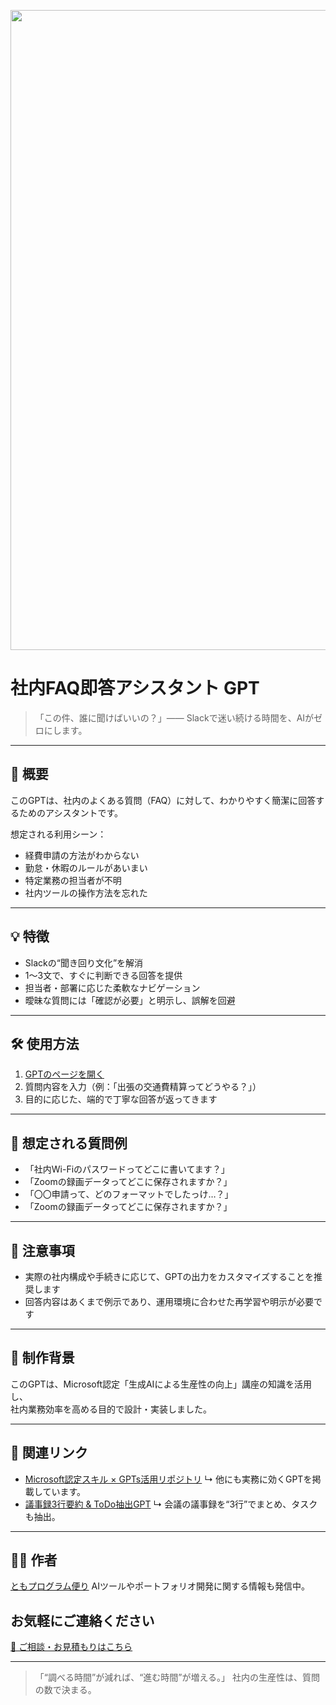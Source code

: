 <p align="center">
<img width="1536" height="1024" alt="その質問、誰に聞けばいいの？" src="https://github.com/user-attachments/assets/5ca093f4-46d9-4a91-8d0f-b2a848859b5b" />

</p>

# 社内FAQ即答アシスタント GPT

> 「この件、誰に聞けばいいの？」—— Slackで迷い続ける時間を、AIがゼロにします。

---

## 🎯 概要

このGPTは、社内のよくある質問（FAQ）に対して、わかりやすく簡潔に回答するためのアシスタントです。

想定される利用シーン：

- 経費申請の方法がわからない
- 勤怠・休暇のルールがあいまい
- 特定業務の担当者が不明
- 社内ツールの操作方法を忘れた

---

## 💡 特徴

- Slackの“聞き回り文化”を解消
- 1〜3文で、すぐに判断できる回答を提供
- 担当者・部署に応じた柔軟なナビゲーション
- 曖昧な質問には「確認が必要」と明示し、誤解を回避

---

## 🛠 使用方法

1. [GPTのページを開く](https://chatgpt.com/g/g-68a5cf5fc62c81919d198dfa6f0ef496-she-nei-faqji-da-asisutanto-gpt)  
2. 質問内容を入力（例：「出張の交通費精算ってどうやる？」）  
3. 目的に応じた、端的で丁寧な回答が返ってきます

---

## 🧠 想定される質問例

- 「社内Wi-Fiのパスワードってどこに書いてます？」
- 「Zoomの録画データってどこに保存されますか？」
- 「〇〇申請って、どのフォーマットでしたっけ…？」
- 「Zoomの録画データってどこに保存されますか？」

---

## 📌 注意事項

- 実際の社内構成や手続きに応じて、GPTの出力をカスタマイズすることを推奨します
- 回答内容はあくまで例示であり、運用環境に合わせた再学習や明示が必要です

---

## 🧾 制作背景

このGPTは、Microsoft認定「生成AIによる生産性の向上」講座の知識を活用し、  
社内業務効率を高める目的で設計・実装しました。

---

## 📂 関連リンク

- [Microsoft認定スキル × GPTs活用リポジトリ](https://github.com/TomoProgrammingDayori/ai-productivity-cert-practical-output)
  ↳ 他にも実務に効くGPTを掲載しています。
- [議事録3行要約 & ToDo抽出GPT](https://chatgpt.com/g/g-68a5cc11df888191b7b07a9da688b741-yi-shi-lu-3xing-yao-yue-todochou-chu-asisutanto)
 ↳ 会議の議事録を“3行”でまとめ、タスクも抽出。
---


## 🧑‍💻 作者

[ともプログラム便り](https://github.com/TomoProgrammingDayori)
AIツールやポートフォリオ開発に関する情報も発信中。

## お気軽にご連絡ください
[📩 ご相談・お見積もりはこちら](mailto:realmadrid71214591@gmail.com)

---

> 「“調べる時間”が減れば、“進む時間”が増える。」
>  社内の生産性は、質問の数で決まる。
